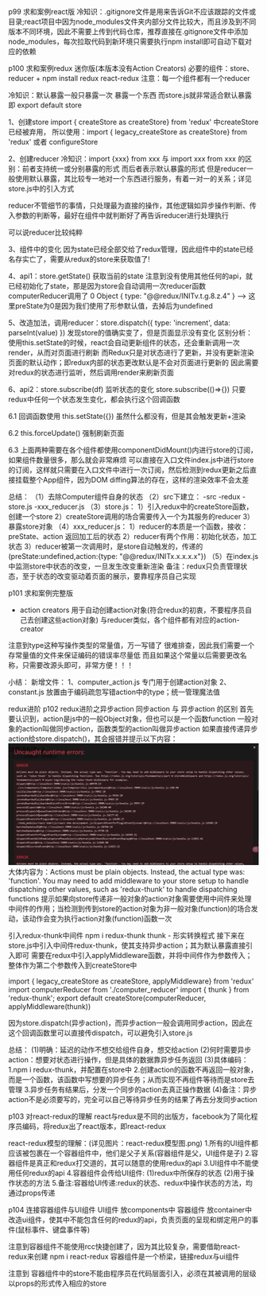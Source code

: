 p99 求和案例react版
冷知识：.gitignore文件是用来告诉Git不应该跟踪的文件或目录;react项目中因为node_modules文件夹内部分文件比较大，而且涉及到不同版本不同环境，因此不需要上传到代码仓库，推荐直接在.gitignore文件中添加node_modules，每次拉取代码到新环境只需要执行npm install即可自动下载对应的依赖

p100 求和案例redux 迷你版(本版本没有Action Creators)
必要的组件：store、reducer + npm install redux react-redux
注意：每一个组件都有一个reducer

冷知识：默认暴露一般只暴露一次 暴露一个东西 而store.js就非常适合默认暴露 即 export default store

1、创建store
import { createStore as createStore} from 'redux' 中createStore已经被弃用，
所以使用：import { legacy_createStore as createStore} from 'redux'
或者 configureStore

2、创建reducer
冷知识：import {xxx} from xxx 与 import xxx from xxx 的区别：前者支持统一或分别暴露的形式 而后者表示默认暴露的形式
但是reducer一般使用默认暴露，其比较专一地对一个东西进行服务，有着一对一的关系；详见store.js中的引入方式

reducer不管细节的事情，只处理最为直接的操作，其他逻辑如异步操作判断、传入参数的判断等，最好在组件中就判断好了再告诉reducer进行处理执行

可以说reducer比较纯粹

3、组件中的变化
因为state已经全部交给了redux管理，因此组件中的state已经名存实亡了，需要从redux的store来获取值了!

4、api1：store.getState() 获取当前的state
注意到没有使用其他任何的api，就已经初始化了state，那是因为store会自动调用一次reducer函数
computerReducer调用了 0 Object { type: "@@redux/INITv.t.g.8.z.4" }  --> 这里preState为0是因为我们使用了形参默认值，去掉后为undefined

5、改造加法，调用reducer：store.dispatch({ type: 'increment', data: parseInt(value) })
发现store的值确实变了，但是页面显示没有变化
区别分析：
使用this.setState的时候，react会自动更新组件的状态，还会重新调用一次render，从而对页面进行刷新
而Redux只是对状态进行了更新，并没有更新渲染页面的默认动作；即redux内部的状态更改默认是不会对页面进行更新的
因此需要对redux的状态进行监听，然后调用render来刷新页面

6、api2：store.subscribe(df) 监听状态的变化
store.subscribe(()=>{}) 只要redux中任何一个状态发生变化，都会执行这个回调函数

6.1 回调函数使用 this.setState({}) 虽然什么都没有，但是其会触发更新+渲染

6.2 this.forceUpdate() 强制刷新页面

6.3 上面两种需要在各个组件都使用componentDidMount()内进行store的订阅，如果组件数量很多，那么就会非常麻烦
可以直接在入口文件index.js中进行store的订阅，这样就只需要在入口文件中进行一次订阅，然后检测到redux更新之后直接挂载整个App组件，因为DOM diffing算法的存在，这样的渲染效率不会太差

总结：
（1）去除Computer组件自身的状态
（2）src下建立：
-src
 -redux
  -store.js
  -xxx_reducer.js
（3）store.js：
    1）引入redux中的createStore函数，创建一个store
    2）createStore调用的场合需要传入一个为其服务的reducer
    3）暴露store对象
（4）xxx_reducer.js：
    1）reducer的本质是一个函数，接收：preState、action 返回加工后的状态
    2）reducer有两个作用：初始化状态，加工状态
    3）reducer被第一次调用时，是store自动触发的，传递的(preState:undefined,action:{type: "@@redux/INITx.x.x.x.x"})
（5）在index.js中监测store中状态的改变，一旦发生改变重新渲染<App/>
    备注：redux只负责管理状态，至于状态的改变驱动着页面的展示，要靠程序员自己实现

p101 求和案例完整版
+ action creators  用于自动创建action对象(符合redux的初衷，不要程序员自己去创建这些action对象)
与reducer类似，各个组件都有对应的action-creator

注意到type这种写操作类型的常量值，万一写错了 很难排查，因此我们需要一个存常量值的文件来保证编码的错误率尽量低
而且如果这个常量以后需要更改名称，只需要改源头即可，非常方便！！！

小结：
新增文件：
1、computer_action.js 专门用于创建action对象
2、constant.js 放置由于编码疏忽写错action中的type；统一管理魔法值

redux进阶
p102 redux进阶之异步action
同步action 与 异步action 的区别
首先要认识到，action是js中的一般Object对象，但也可以是一个函数function
一般对象的action叫做同步action，函数类型的action叫做异步action
如果直接传递异步action给store.dispatch()，其会报错并提示以下内容：
![image-20250310103244031](meinster.assets/image-20250310103244031.png)
大体内容为：Actions must be plain objects. Instead, the actual type was: 'function'. You may need to add middleware to your store setup to handle dispatching other values, such as 'redux-thunk' to handle dispatching functions
提示如果向store传递非一般对象的action对象需要使用中间件来处理
中间件的作用；当检测到传到store的action对象为非一般对象(function)的场合发动，该动作会变为执行action对象(function)函数一次

引入redux-thunk中间件 
npm i redux-thunk
thunk - 形实转换程式
接下来在store.js中引入中间件redux-thunk，使其支持异步action；其为默认暴露直接引入即可
需要在redux中引入applyMiddleware函数，并将中间件作为参数传入；整体作为第二个参数传入到createStore中

import { legacy_createStore as createStore, applyMiddleware} from 'redux'
import computerReducer from './computer_reducer'
import { thunk } from 'redux-thunk'; 
export default createStore(computerReducer, applyMiddleware(thunk))

因为store.dispatch(异步action)，而异步action一般会调用同步action，因此在这个回调函数里可以直接传dispatch，可以避免引入store.js

总结：
(1)明确：延迟的动作不想交给组件自身，想交给action
(2)何时需要异步action：想要对状态进行操作，但是具体的数据靠异步任务返回
(3)具体编码：
 1.npm i redux-thunk，并配置在store中
 2.创建action的函数不再返回一般对象，而是一个函数，该函数中写想要的异步任务；从而实现不再组件等待而是store去管理
 3.异步任务有结果后，分发一个同步的action去真正操作数据
(4)备注：异步action不是必须要写的，完全可以自己等待异步任务的结果了再去分发同步action

p103 对react-redux的理解
react与redux是不同的出版方，facebook为了简化程序员编码，将redux出了react版本，即react-redux

react-redux模型的理解：(详见图片：react-redux模型图.png)
1.所有的UI组件都应该被包裹在一个容器组件中，他们是父子关系(容器组件是父，UI组件是子)
2.容器组件是真正和redux打交道的，其可以随意的使用redux的api
3.UI组件中不能使用任何redux的api
4.容器组件会传给UI组件:
  (1)redux中所保存的状态
  (2)用于操作状态的方法
5.备注:容器给UI传递:redux的状态、redux中操作状态的方法，均通过props传递

p104 连接容器组件与UI组件
UI组件 放components中
容器组件 放container中
改造ui组件，使其中不能包含任何的redux的api，负责页面的呈现和绑定用户的事件(鼠标事件、键盘事件等)

注意到容器组件不能使用rcc快捷创建了，因为其比较复杂，需要借助react-redux来创建
npm i react-redux
容器组件是一个桥梁，链接redux与ui组件

注意到 容器组件中的store不能由程序员在代码层面引入，必须在其被调用的层级以props的形式传入相应的store
